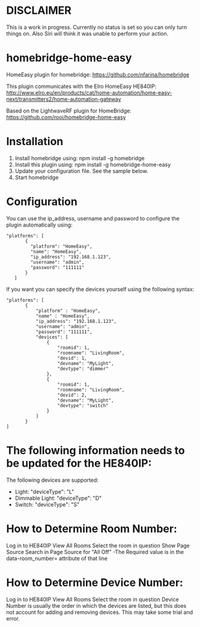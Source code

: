 # DISCLAIMER
This is a work in progress. Currently no status is set so you can only turn things on.
Also Siri will think it was unable to perform your action.

# homebridge-home-easy
HomeEasy plugin for homebridge: https://github.com/nfarina/homebridge

This plugin communicates with the Elro HomeEasy HE840IP:
http://www.elro.eu/en/products/cat/home-automation/home-easy-next/transmitters2/home-automation-gateway

Based on the LightwaveRF plugin for HomeBridge:
https://github.com/rooi/homebridge-home-easy

# Installation

1. Install homebridge using: npm install -g homebridge
2. Install this plugin using: npm install -g homebridge-home-easy
3. Update your configuration file. See the sample below.
4. Start homebridge

# Configuration

You can use the ip_address, username and password to configure the plugin automatically using:

 ```
"platforms": [
        {
          "platform": "HomeEasy",
          "name": "HomeEasy",
          "ip_address": "192.168.1.123",
          "username": "admin",
          "password": "111111"
        }   
    ]

```

If you want you can specify the devices yourself using the following syntax:

 ```
"platforms": [
        {
            "platform" : "HomeEasy",
            "name" : "HomeEasy",
            "ip_address": "192.168.1.123",
            "username": "admin",
            "password": "111111",
            "devices": [
                {
                    "roomid": 1,
                    "roomname": "LivingRoom",
                    "devid": 1,
                    "devname": "MyLight",
                    "devtype": "dimmer"
                },
                {
                    "roomid": 1,
                    "roomname": "LivingRoom",
                    "devid": 2,
                    "devname": "MyLight",
                    "devtype": "switch"
                }
            ]
        }
]
```
# The following information needs to be updated for the HE840IP:

The following devices are supported:
- Light: "deviceType": "L"
- Dimmable Light: "deviceType": "D"
- Switch: "deviceType": "S"

# How to Determine Room Number:

Log in to HE840IP
View All Rooms
Select the room in question
Show Page Source
Search in Page Source for "All Off" -The Required value is in the data-room_number= attribute of that line

# How to Determine Device Number:

Log in to HE840IP
View All Rooms
Select the room in question
Device Number is usually the order in which the devices are listed, but this does not account for adding and removing devices. This may take some trial and error.
